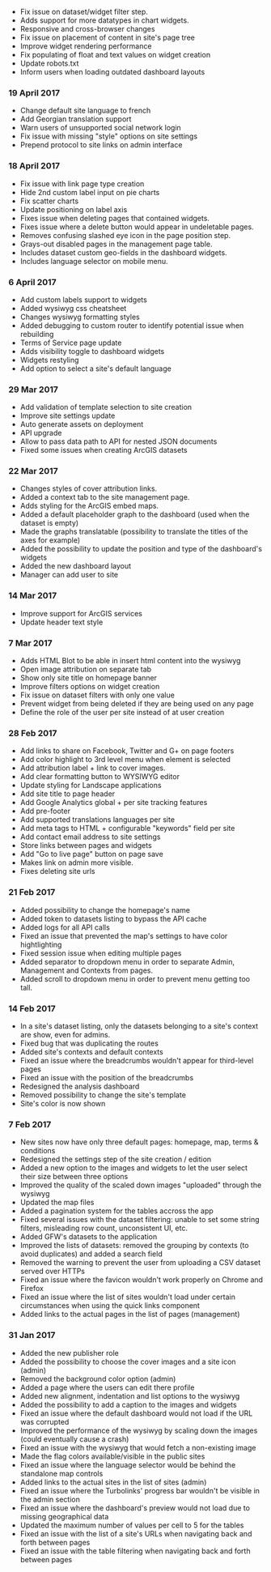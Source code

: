 - Fix issue on dataset/widget filter step.
- Adds support for more datatypes in chart widgets.
- Responsive and cross-browser changes
- Fix issue on placement of content in site's page tree
- Improve widget rendering performance
- Fix populating of float and text values on widget creation
- Update robots.txt
- Inform users when loading outdated dashboard layouts

### 19 April 2017
- Change default site language to french
- Add Georgian translation support
- Warn users of unsupported social network login
- Fix issue with missing "style" options on site settings
- Prepend protocol to site links on admin interface

### 18 April 2017
- Fix issue with link page type creation
- Hide 2nd custom label input on pie charts
- Fix scatter charts
- Update positioning on label axis
- Fixes issue when deleting pages that contained widgets.
- Fixes issue where a delete button would appear in undeletable pages.
- Removes confusing slashed eye icon in the page position step.
- Grays-out disabled pages in the management page table.
- Includes dataset custom geo-fields in the dashboard widgets.
- Includes language selector on mobile menu.

### 6 April 2017
- Add custom labels support to widgets
- Added wysiwyg css cheatsheet
- Changes wysiwyg formatting styles
- Added debugging to custom router to identify potential issue when rebuilding
- Terms of Service page update
- Adds visibility toggle to dashboard widgets
- Widgets restyling
- Add option to select a site's default language

### 29 Mar 2017
- Add validation of template selection to site creation
- Improve site settings update
- Auto generate assets on deployment
- API upgrade
- Allow to pass data path to API for nested JSON documents
- Fixed some issues when creating ArcGIS datasets

### 22 Mar 2017
- Changes styles of cover attribution links.
- Added a context tab to the site management page.
- Adds styling for the ArcGIS embed maps.
- Added a default placeholder graph to the dashboard (used when the dataset is empty)
- Made the graphs translatable (possibility to translate the titles of the axes for example)
- Added the possibility to update the position and type of the dashboard's widgets
- Added the new dashboard layout
- Manager can add user to site

### 14 Mar 2017
- Improve support for ArcGIS services
- Update header text style

### 7 Mar 2017
- Adds HTML Blot to be able in insert html content into the wysiwyg
- Open image attribution on separate tab
- Show only site title on homepage banner
- Improve filters options on widget creation
- Fix issue on dataset filters with only one value
- Prevent widget from being deleted if they are being used on any page
- Define the role of the user per site instead of at user creation

### 28 Feb 2017
- Add links to share on Facebook, Twitter and G+ on page footers
- Add color highlight to 3rd level menu when element is selected
- Add attribution label + link to cover images.
- Add clear formatting button to WYSIWYG editor
- Update styling for Landscape applications
- Add site title to page header
- Add Google Analytics global + per site tracking features
- Add pre-footer
- Add supported translations languages per site
- Add meta tags to HTML + configurable "keywords" field per site
- Add contact email address to site settings
- Store links between pages and widgets
- Add "Go to live page" button on page save
- Makes link on admin more visible.
- Fixes deleting site urls

### 21 Feb 2017
- Added possibility to change the homepage's name
- Added token to datasets listing to bypass the API cache
- Added logs for all API calls
- Fixed an issue that prevented the map's settings to have color hightlighting
- Fixed session issue when editing multiple pages
- Added separator to dropdown menu in order to separate Admin, Management and Contexts from pages.
- Added scroll to dropdown menu in order to prevent menu getting too tall.

### 14 Feb 2017
- In a site's dataset listing, only the datasets belonging to a site's context are show, even for admins.
- Fixed bug that was duplicating the routes
- Added site's contexts and default contexts
- Fixed an issue where the breadcrumbs wouldn't appear for third-level pages
- Fixed an issue with the position of the breadcrumbs
- Redesigned the analysis dashboard
- Removed possibility to change the site's template
- Site's color is now shown

### 7 Feb 2017
- New sites now have only three default pages: homepage, map, terms & conditions
- Redesigned the settings step of the site creation / edition
- Added a new option to the images and widgets to let the user select their size between three options
- Improved the quality of the scaled down images "uploaded" through the wysiwyg
- Updated the map files
- Added a pagination system for the tables accross the app
- Fixed several issues with the dataset filtering: unable to set some string filters, misleading row count, unconsistent UI, etc.
- Added GFW's datasets to the application
- Improved the lists of datasets: removed the grouping by contexts (to avoid duplicates) and added a search field
- Removed the warning to prevent the user from uploading a CSV dataset served over HTTPs
- Fixed an issue where the favicon wouldn't work properly on Chrome and Firefox
- Fixed an issue where the list of sites wouldn't load under certain circumstances when using the quick links component
- Added links to the actual pages in the list of pages (management)

### 31 Jan 2017
- Added the new publisher role
- Added the possibility to choose the cover images and a site icon (admin)
- Removed the background color option (admin)
- Added a page where the users can edit there profile
- Added new alignment, indentation and list options to the wysiwyg
- Added the possibility to add a caption to the images and widgets
- Fixed an issue where the default dashboard would not load if the URL was corrupted
- Improved the performance of the wysiwyg by scaling down the images (could eventually cause a crash)
- Fixed an issue with the wysiwyg that would fetch a non-existing image
- Made the flag colors available/visible in the public sites
- Fixed an issue where the language selector would be behind the standalone map controls
- Added links to the actual sites in the list of sites (admin)
- Fixed an issue where the Turbolinks' progress bar wouldn't be visible in the admin section
- Fixed an issue where the dashboard's preview would not load due to missing geographical data
- Updated the maximum number of values per cell to 5 for the tables
- Fixed an issue with the list of a site's URLs when navigating back and forth between pages
- Fixed an issue with the table filtering when navigating back and forth between pages
